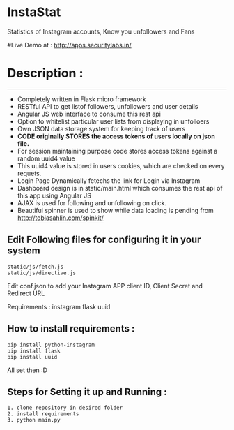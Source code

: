 # InstaStat
Statistics of Instagram accounts, Know you unfollowers and Fans

#Live Demo at :
http://apps.securitylabs.in/

# Description :
-----

- Completely written in Flask micro framework
- RESTful API to get listof followers, unfollowers and user details
- Angular JS web interface to consume this rest api
- Option to whitelist particular user lists from displaying in unfolloers
- Own JSON data storage system for keeping track of users
- **CODE originally STORES the access tokens of users locally on json file.**
- For session maintaining purpose code stores access tokens against a random uuid4 value
- This uuid4 value is stored in users cookies, which are checked on every requets.
- Login Page Dynamically fetechs the link for Login via Instagram
- Dashboard design is in static/main.html which consumes the rest api of this app using Angular JS
- AJAX is used for following and unfollowing on click.
- Beautiful spinner is used to show while data loading is pending from http://tobiasahlin.com/spinkit/



Edit Following files for configuring it in your system
-----
    static/js/fetch.js 
    static/js/directive.js

Edit conf.json to add your Instagram APP client ID, Client Secret and Redirect URL


Requirements :
instagram
flask
uuid

How to install requirements :
-----
    pip install python-instagram
    pip install flask
    pip install uuid

All set then :D

Steps for Setting it up and Running :
-----
    1. clone repository in desired folder
    2. install requirements
    3. python main.py
